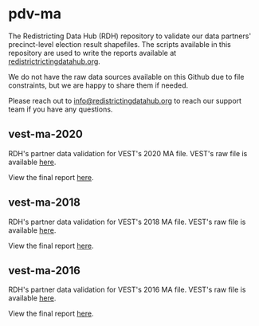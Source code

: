 # pdv-ma

The Redistricting Data Hub (RDH) repository to validate our data partners' precinct-level election result shapefiles. The scripts available in this repository are used to write the reports available at [redistrictrictingdatahub.org]([https://redistrictingdatahub.org/](https://redistrictingdatahub.org/)). 

We do not have the raw data sources available on this Github due to file constraints, but we are happy to share them if needed. 

Please reach out to info@redistrictingdatahub.org to reach our support team if you have any questions. 

## vest-ma-2020

RDH's partner data validation for VEST's 2020 MA file. VEST's raw file is available [here](https://dataverse.harvard.edu/file.xhtml?fileId=5007849&version=17.0).

View the final report [here](https://redistrictingdatahub.org/dataset/vest-2020-massachusetts-precinct-and-election-results/).

## vest-ma-2018

RDH's partner data validation for VEST's 2018 MA file. VEST's raw file is available [here](https://dataverse.harvard.edu/file.xhtml?persistentId=doi:10.7910/DVN/UBKYRU/9BRA1J&version=44.0).

View the final report [here](https://redistrictingdatahub.org/dataset/vest-2018-massachusetts-precinct-and-election-results/).

## vest-ma-2016

RDH's partner data validation for VEST's 2016 MA file. VEST's raw file is available [here](https://dataverse.harvard.edu/file.xhtml?persistentId=doi:10.7910/DVN/NH5S2I/1DT4KX&version=66.0).

View the final report [here](https://redistrictingdatahub.org/dataset/vest-2016-massachusetts-precinct-and-election-results/).
